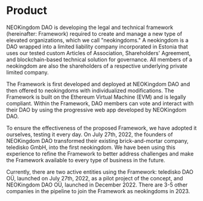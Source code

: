 # Product

NEOKingdom DAO is developing the legal and technical framework (hereinafter: Framework) required to create and manage a new type of elevated organizations, which we call "neokingdoms." A neokingdom is a DAO wrapped into a limited liability company incorporated in Estonia that uses our tested custom Articles of Association, Shareholders' Agreement, and blockchain-based technical solution for governance. All members of a neokingdom are also the shareholders of a respective underlying private limited company. 

The Framework is first developed and deployed at NEOKingdom DAO and then offered to neokingdoms with individualized modifications. The Framework is built on the Ethereum Virtual Machine (EVM) and is legally compliant. Within the Framework, DAO members can vote and interact with their DAO by using the progressive web app developed by NEOKingdom DAO.

To ensure the effectiveness of the proposed Framework, we have adopted it ourselves, testing it every day. On July 27th, 2022, the founders of NEOKingdom DAO transformed their existing brick-and-mortar company, teledisko GmbH, into the first neokingdom. We have been using this experience to refine the Framework to better address challenges and make the Framework available to every type of business in the future.

Currently, there are two active entities using the Framework: teledisko DAO OÜ, launched on July 27th, 2022, as a pilot project of the concept, and NEOKingdom DAO OÜ, launched in December 2022. There are 3-5 other companies in the pipeline to join the Framework as neokingdoms in 2023.
